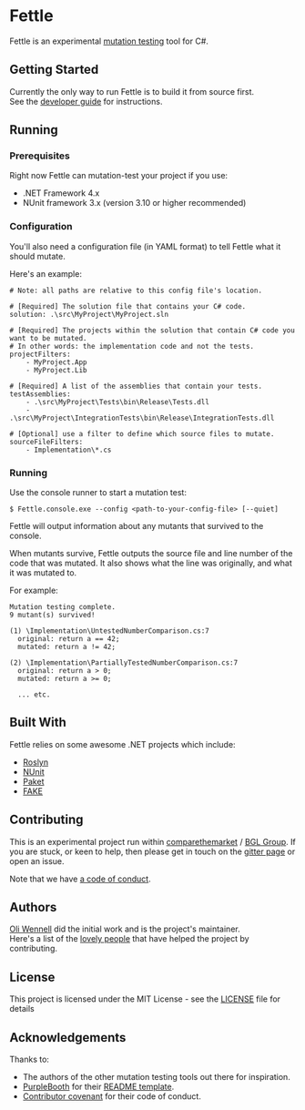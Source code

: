 # Fettle

Fettle is an experimental [mutation testing](https://github.com/ComparetheMarket/fettle/wiki/What-Is-Mutation-Testing) tool for C#.  

## Getting Started

Currently the only way to run Fettle is to build it from source first.   
See the [developer guide](https://github.com/ComparetheMarket/fettle/wiki/Developer-Guide) for instructions.

## Running

### Prerequisites

Right now Fettle can mutation-test your project if you use:
* .NET Framework 4.x
* NUnit framework 3.x (version 3.10 or higher recommended)

### Configuration

You'll also need a configuration file (in YAML format) to tell Fettle what it should mutate.

Here's an example:

```
# Note: all paths are relative to this config file's location.

# [Required] The solution file that contains your C# code.
solution: .\src\MyProject\MyProject.sln

# [Required] The projects within the solution that contain C# code you want to be mutated.
# In other words: the implementation code and not the tests.
projectFilters:
    - MyProject.App
    - MyProject.Lib

# [Required] A list of the assemblies that contain your tests.
testAssemblies:
    - .\src\MyProject\Tests\bin\Release\Tests.dll
    - .\src\MyProject\IntegrationTests\bin\Release\IntegrationTests.dll

# [Optional] use a filter to define which source files to mutate.
sourceFileFilters:
    - Implementation\*.cs
```

### Running

Use the console runner to start a mutation test:

```
$ Fettle.console.exe --config <path-to-your-config-file> [--quiet]
```

Fettle will output information about any mutants that survived to the console.

When mutants survive, Fettle outputs the source file and line number of the code that was mutated. It also shows what the line was originally, and what it was mutated to.

For example:

```
Mutation testing complete.
9 mutant(s) survived!

(1) \Implementation\UntestedNumberComparison.cs:7
  original: return a == 42;
  mutated: return a != 42;

(2) \Implementation\PartiallyTestedNumberComparison.cs:7
  original: return a > 0;
  mutated: return a >= 0;

  ... etc.

```

## Built With

Fettle relies on some awesome .NET projects which include:
* [Roslyn](https://github.com/dotnet/roslyn)
* [NUnit](https://github.com/nunit/)
* [Paket](https://github.com/fsprojects/Paket)
* [FAKE](https://github.com/fsharp/FAKE)

## Contributing

This is an experimental project run within [comparethemarket](https://techjobs.comparethemarket.com/?) / [BGL Group](https://www.bglgroup.co.uk/). If you are stuck, or keen to help, then please get in touch on the [gitter page](https://gitter.im/fettle-mutation-testing/Lobby#) or open an issue.

Note that we have [a code of conduct](https://github.com/ComparetheMarket/fettle/blob/master/CODE_OF_CONDUCT.md).

## Authors

[Oli Wennell](https://github.com/oliwennell) did the initial work and is the project's maintainer.  
Here's a list of the [lovely people](https://github.com/ComparetheMarket/fettle/graphs/contributors) that have helped the project by contributing.

## License

This project is licensed under the MIT License - see the [LICENSE](https://github.com/ComparetheMarket/fettle/blob/master/LICENSE) file for details

## Acknowledgements

Thanks to:
* The authors of the other mutation testing tools out there for inspiration.
* [PurpleBooth](https://github.com/PurpleBooth) for their [README template](https://gist.github.com/PurpleBooth/109311bb0361f32d87a2).
* [Contributor covenant](https://www.contributor-covenant.org/) for their code of conduct.
